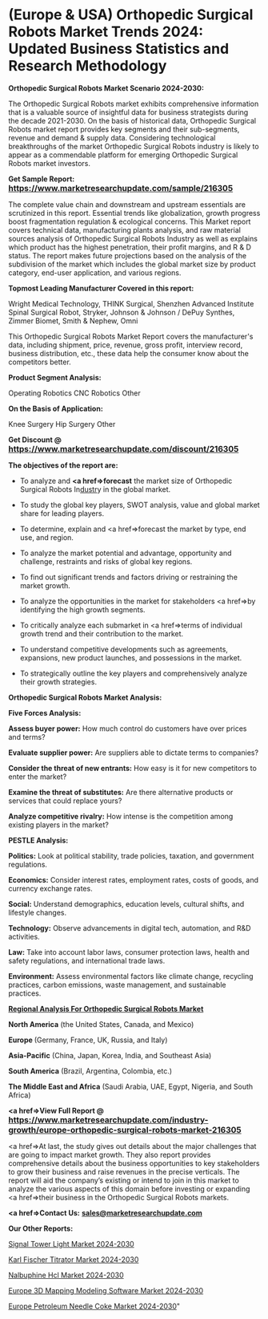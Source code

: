 # (Europe & USA) Orthopedic Surgical Robots Market Trends 2024: Updated Business Statistics and Research Methodology

<strong>Orthopedic Surgical Robots Market Scenario 2024-2030:</strong>

The Orthopedic Surgical Robots market exhibits comprehensive information that is a valuable source of insightful data for business strategists during the decade 2021-2030. On the basis of historical data, Orthopedic Surgical Robots market report provides key segments and their sub-segments, revenue and demand &amp; supply data. Considering technological breakthroughs of the market Orthopedic Surgical Robots industry is likely to appear as a commendable platform for emerging Orthopedic Surgical Robots market investors.

<strong>Get Sample Report: <a href=https://www.marketresearchupdate.com/sample/216305><font size=3 color=#0000ff>https://www.marketresearchupdate.com/sample/216305</font></a></strong>

The complete value chain and downstream and upstream essentials are scrutinized in this report. Essential trends like globalization, growth progress boost fragmentation regulation &amp; ecological concerns. This Market report covers technical data, manufacturing plants analysis, and raw material sources analysis of Orthopedic Surgical Robots Industry as well as explains which product has the highest penetration, their profit margins, and R & D status. The report makes future projections based on the analysis of the subdivision of the market which includes the global market size by product category, end-user application, and various regions.

<strong>Topmost Leading Manufacturer Covered in this report:</strong>

Wright Medical Technology, THINK Surgical, Shenzhen Advanced Institute Spinal Surgical Robot, Stryker, Johnson & Johnson / DePuy Synthes, Zimmer Biomet, Smith & Nephew, Omni

This Orthopedic Surgical Robots Market Report covers the manufacturer's data, including shipment, price, revenue, gross profit, interview record, business distribution, etc., these data help the consumer know about the competitors better.

<strong>Product Segment Analysis: </strong>

Operating Robotics
CNC Robotics
Other

<strong>On the Basis of Application:</strong>

Knee Surgery
Hip Surgery
Other

<strong>Get Discount @ <a href=https://www.marketresearchupdate.com/discount/216305><font size=3 color=#0000ff>https://www.marketresearchupdate.com/discount/216305</font></a></strong>

<strong><b>The objectives of the report are:</b></strong>

- To analyze and <strong><a href=><strong>forecast</strong></a></strong> the market size of Orthopedic Surgical Robots In<a href=ASDF991299>dustr</a>y in the global market.

- To study the global key players, SWOT analysis, value and global market share for leading players.

- To determine, explain and <a href=>forecast</a> the market by type, end use, and region.

- To analyze the market potential and advantage, opportunity and challenge, restraints and risks of global key regions.

- To find out significant trends and factors driving or restraining the market growth.

- To analyze the opportunities in the market for stakeholders <a href=>by</a> identifying the high growth segments.

- To critically analyze each submarket in <a href=>terms</a> of individual growth trend and their contribution to the market.

- To understand competitive developments such as agreements, expansions, new product launches, and possessions in the market.

- To strategically outline the key players and comprehensively analyze their growth strategies.

<strong>Orthopedic Surgical Robots Market Analysis:</strong>

<strong>Five Forces Analysis:</strong>

<strong>Assess buyer power:</strong> How much control do customers have over prices and terms?

<strong>Evaluate supplier power:</strong> Are suppliers able to dictate terms to companies?

<strong>Consider the threat of new entrants:</strong> How easy is it for new competitors to enter the market?

<strong>Examine the threat of substitutes:</strong> Are there alternative products or services that could replace yours?

<strong>Analyze competitive rivalry:</strong> How intense is the competition among existing players in the market?

<strong>PESTLE Analysis:</strong>

<strong>Politics:</strong> Look at political stability, trade policies, taxation, and government regulations.

<strong>Economics:</strong> Consider interest rates, employment rates, costs of goods, and currency exchange rates.

<strong>Social:</strong> Understand demographics, education levels, cultural shifts, and lifestyle changes.

<strong>Technology:</strong> Observe advancements in digital tech, automation, and R&D activities.

<strong>Law:</strong> Take into account labor laws, consumer protection laws, health and safety regulations, and international trade laws.

<strong>Environment:</strong> Assess environmental factors like climate change, recycling practices, carbon emissions, waste management, and sustainable practices.

<strong><u><b>Regional Analysis For Orthopedic Surgical Robots Market</b></u></strong>

<strong><b>North America</b></strong> (the United States, Canada, and Mexico)

<strong><b>Europe </b></strong>(Germany, France, UK, Russia, and Italy)

<strong><b>Asia-Pacific</b></strong> (China, Japan, Korea, India, and Southeast Asia)

<strong><b>South America</b></strong> (Brazil, Argentina, Colombia, etc.)

<strong><b>The Middle East and Africa</b></strong> (Saudi Arabia, UAE, Egypt, Nigeria, and South Africa)

<strong><a href=>View Full Report</a> @ <a href=https://www.marketresearchupdate.com/industry-growth/europe-orthopedic-surgical-robots-market-216305><font size=3 color=#0000ff>https://www.marketresearchupdate.com/industry-growth/europe-orthopedic-surgical-robots-market-216305</font></a></strong>

<a href=>At last,</a> the study gives out details about the major challenges that are going to impact market growth. They also report provides comprehensive details about the business opportunities to key stakeholders to grow their business and raise revenues in the precise verticals. The report will aid the company’s existing or intend to join in this market to analyze the various aspects of this domain before investing or expanding <a href=>their</a> business in the Orthopedic Surgical Robots markets.

<strong><a href=>Contact Us:</a></strong>
<strong>sales@marketresearchupdate.com</strong>

<strong>Our Other Reports:</strong>

<a href=https://www.linkedin.com/pulse/signal-tower-light-market-expected-witness-high-demand>Signal Tower Light Market 2024-2030</a>

<a href=https://www.linkedin.com/pulse/karl-fischer-titrator-market-2023-remarking>Karl Fischer Titrator Market 2024-2030</a>

<a href=https://www.linkedin.com/pulse/nalbuphine-hcl-market-analysis-segment>Nalbuphine Hcl Market 2024-2030</a>

<a href=https://www.linkedin.com/pulse/europe-3d-mapping-modeling-software-market-2023-2030-klstf/>Europe 3D Mapping Modeling Software Market 2024-2030</a>

<a href=https://www.linkedin.com/pulse/europe-petroleum-needle-coke-market-rpjpf/>Europe Petroleum Needle Coke Market 2024-2030</a>"
